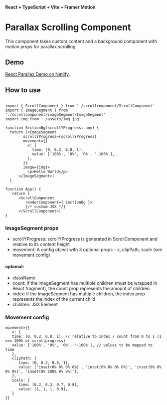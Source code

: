 #### React + TypeScript + Vite + Framer Motion
# Parallax Scrolling Component

This component takes custom content and a background component with motion props for parallax scrolling.

## Demo

[React Parallax Demo on Netlify](https://react-parallax-scrolling-demo.netlify.app/).

## How to use

```

import { ScrollComponent } from './scrollcomponent/ScrollComponent'
import { ImageSegment } from './scrollcomponent/imageSegment/ImageSegment'
import img from './assets/img.jpg'

function SectionBg(scrollYProgress: any) {
  return (<ImageSegment 
        scrollYProgress={scrollYProgress}
        movement={{
          x: {
            time: [0, 0.2, 0.8, 1],
            value: ['100%', '0%', '0%', '-100%'],
          },
        }}
        image={img}>
          <p>Hello World</p>
      </ImageSegment>)
  }

function App() {
   return (
      <ScrollComponent
         renderComponent={ SectionBg }>
         {/* custom JSX */}
      </ScrollComponent>)
}
```

### ImageSegment props

+ scrollYProgress: scrollYProgress is generated in ScrollComponent and relative to its content height
+ movement: A config object with 3 optional props – x, clipPath, scale (see movement config)

#### optional:

+ className
+ count: if the ImageSegment has multiple children (must be wrapped in React fragment), the count prop represents the amount of children
+ index: if the ImageSegment has multiple children, the index prop represents the index of the current child
+ children: JSX Element

### Movement config
```
movement={{
   x: {
   time: [0, 0.2, 0.8, 1], // relative to index / count from 0 to 1 (1 === 100% of scrollprogress)
   value: ['100%', '0%', '0%', '-100%'], // values to be mapped to time
   },
   clipPath: {
      time: [0, 0.2, 0.8, 1],
      value: ['inset(0% 0% 0% 0%)', 'inset(0% 0% 0% 0%)', 'inset(0% 0% 0% 0%)', 'inset(0% 100% 0% 0%)'],
   },
   scale: {
      time: [0.2, 0.3, 0.7, 0.8],
      value: [1, 1, 1, 0.9],
   }
}}
```